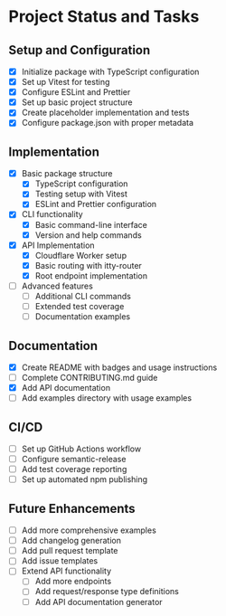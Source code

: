 # Project Status and Tasks

## Setup and Configuration

- [x] Initialize package with TypeScript configuration
- [x] Set up Vitest for testing
- [x] Configure ESLint and Prettier
- [x] Set up basic project structure
- [x] Create placeholder implementation and tests
- [x] Configure package.json with proper metadata

## Implementation
- [x] Basic package structure
  - [x] TypeScript configuration
  - [x] Testing setup with Vitest
  - [x] ESLint and Prettier configuration
- [x] CLI functionality
  - [x] Basic command-line interface
  - [x] Version and help commands
- [x] API Implementation
  - [x] Cloudflare Worker setup
  - [x] Basic routing with itty-router
  - [x] Root endpoint implementation
- [ ] Advanced features
  - [ ] Additional CLI commands
  - [ ] Extended test coverage
  - [ ] Documentation examples

## Documentation

- [x] Create README with badges and usage instructions
- [ ] Complete CONTRIBUTING.md guide
- [x] Add API documentation
- [ ] Add examples directory with usage examples

## CI/CD

- [ ] Set up GitHub Actions workflow
- [ ] Configure semantic-release
- [ ] Add test coverage reporting
- [ ] Set up automated npm publishing

## Future Enhancements

- [ ] Add more comprehensive examples
- [ ] Add changelog generation
- [ ] Add pull request template
- [ ] Add issue templates
- [ ] Extend API functionality
  - [ ] Add more endpoints
  - [ ] Add request/response type definitions
  - [ ] Add API documentation generator
